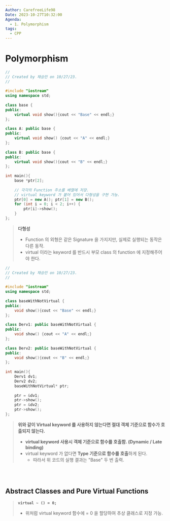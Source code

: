 ```yaml
---
Author: CarefreeLife98
Date: 2023-10-27T10:32:00
Agenda:
  - 1. Polymorphism
tags:
  - CPP
---
```

# Polymorphism 
```c++
//  
// Created by 채승민 on 10/27/23.
//  
  
#include "iostream"  
using namespace std;  
  
class base {  
public:  
    virtual void show(){cout << "Base" << endl;}  
};  
  
class A: public base {  
public:  
    virtual void show() {cout << "A" << endl;}  
};  
  
class B: public base {  
public:  
    virtual void show(){cout << "B" << endl;}  
};  
  
int main(){  
    base *ptr[2];  
    
    // 각각의 Function 주소를 배열에 저장.
    // virtual keyword 가 붙어 있어서 다형성을 구현 가능.
    ptr[0] = new A(); ptr[1] = new B();  
    for (int i = 0; i < 2; i++) {  
        ptr[i]->show();  
    }  
};
```
> **다형성**
> - Function 의 외형은 같은 Signature 을 가지지만, 실제로 실행되는 동작은 다른 동작.
> - virtual 이라는 keyword 를 반드시 부모 class 의 function 에 지정해주어야 한다.

```cpp
//  
// Created by 채승민 on 10/27/23.
//  
  
#include "iostream"  
using namespace std;  
  
class baseWithNotVirtual {  
public:  
    void show(){cout << "Base" << endl;}  
};  
  
class Derv1: public baseWithNotVirtual {  
public:  
    void show() {cout << "A" << endl;}  
};  
  
class Derv2: public baseWithNotVirtual {  
public:  
    void show(){cout << "B" << endl;}  
};  
  
int main(){   
    Derv1 dv1;  
    Derv2 dv2;  
    baseWithNotVirtual* ptr;  
      
    ptr = &dv1;  
    ptr->show();  
    ptr = &dv2;  
    ptr->show();  
};
```
> **위와 같이 Virtual keyword 를 사용하지 않는다면 절대 객체 기준으로 함수가 호출되지 않는다.**
> - **virtual keyword 사용시 객체 기준으로 함수를 호출함. (Dynamic / Late binding)**
> - virtual keyword 가 없다면 **Type 기준으로 함수를 호출**하게 된다.
> 	- 따라서 위 코드의 실행 결과는 "Base" 두 번 출력.

<br><br>
## Abstract Classes and Pure Virtual Functions
> **`virtual ~ () = 0;`**
> - 위처럼 virtual keyword 함수에 = 0 을 할당하여 추상 클래스로 지정 가능.